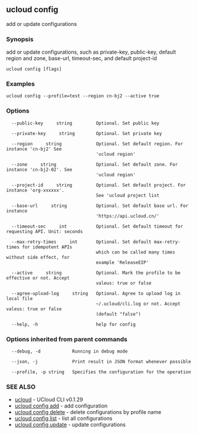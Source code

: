 ## ucloud config

add or update configurations

### Synopsis

add or update configurations, such as private-key, public-key, default region and zone, base-url, timeout-sec, and default project-id

```
ucloud config [flags]
```

### Examples

```
ucloud config --profile=test --region cn-bj2 --active true
```

### Options

```
  --public-key     string         Optional. Set public key 

  --private-key     string        Optional. Set private key 

  --region     string             Optional. Set default region. For instance 'cn-bj2' See
                                  'ucloud region' 

  --zone     string               Optional. Set default zone. For instance 'cn-bj2-02'. See
                                  'ucloud region' 

  --project-id     string         Optional. Set default project. For instance 'org-xxxxxx'.
                                  See 'ucloud project list 

  --base-url     string           Optional. Set default base url. For instance
                                  'https://api.ucloud.cn/' 

  --timeout-sec     int           Optional. Set default timeout for requesting API. Unit: seconds 

  --max-retry-times     int       Optional. Set default max-retry-times for idempotent APIs
                                  which can be called many times without side effect, for
                                  example 'ReleaseEIP' 

  --active     string             Optional. Mark the profile to be effective or not. Accept
                                  valeus: true or false 

  --agree-upload-log     string   Optional. Agree to upload log in local file
                                  ~/.ucloud/cli.log or not. Accept valeus: true or false
                                  (default "false") 

  --help, -h                      help for config 

```

### Options inherited from parent commands

```
  --debug, -d            Running in debug mode 

  --json, -j             Print result in JSON format whenever possible 

  --profile, -p string   Specifies the configuration for the operation 

```

### SEE ALSO

* [ucloud](cli/cmd/ucloud)	 - UCloud CLI v0.1.29
* [ucloud config add](cli/cmd/ucloud/config/add)	 - add configuration
* [ucloud config delete](cli/cmd/ucloud/config/delete)	 - delete configurations by profile name
* [ucloud config list](cli/cmd/ucloud/config/list)	 - list all configurations
* [ucloud config update](cli/cmd/ucloud/config/update)	 - update configurations

